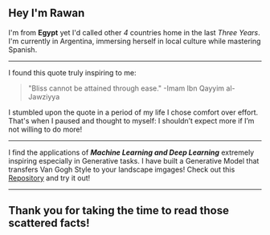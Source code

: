 ## Hey I'm Rawan 

I'm from **Egypt** yet I'd called other *4* countries home in the last *Three Years*.
I'm currently in Argentina, immersing herself in local culture while mastering Spanish.

--------
I found this quote truly inspiring to me:
> "Bliss cannot be attained through ease." -Imam Ibn Qayyim al-Jawziyya

I stumbled upon the quote in a period of my life I chose comfort over effort. That's when I paused and thought to myself: I shouldn’t expect more if I’m not willing to do more! 

---------

I find the applications of ***Machine Learning and Deep Learning*** extremely inspiring especially in Generative tasks. I have built a Generative Model that transfers Van Gogh Style to your landscape imgages! Check out this [Repository](https://github.com/Rawan-Khalifa/style_transfer_van_gogh) and try it out!

---------

## Thank you for taking the time to read those scattered facts!

